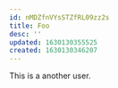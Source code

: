 ```yaml
---
id: nMDZfnVYsSTZfRL09zz2s
title: Foo
desc: ''
updated: 1630130355525
created: 1630130346207
---
```


This is a another user.
